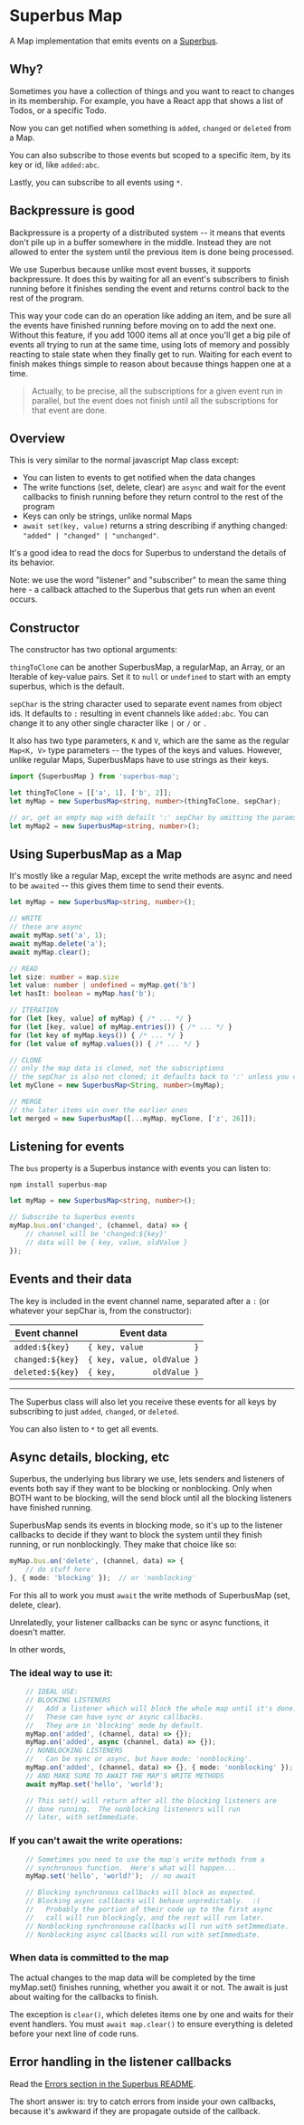 # Superbus Map

A Map implementation that emits events on a [Superbus](https://github.com/cinnamon-bun/superbus/).

## Why?

Sometimes you have a collection of things and you want to react to changes in its membership.  For example, you have a React app that shows a list of Todos, or a specific Todo.

Now you can get notified when something is `added`, `changed` or `deleted` from a Map.

You can also subscribe to those events but scoped to a specific item, by its key or id, like `added:abc`.

Lastly, you can subscribe to all events using `*`.

## Backpressure is good

Backpressure is a property of a distributed system -- it means that events don't pile up in a buffer somewhere in the middle.  Instead they are not allowed to enter the system until the previous item is done being processed.

We use Superbus because unlike most event busses, it supports backpressure.  It does this by waiting for all an event's subscribers to finish running before it finishes sending the event and returns control back to the rest of the program.

This way your code can do an operation like adding an item, and be sure all the events have finished running before moving on to add the next one.  Without this feature, if you add 1000 items all at once you'll get a big pile of events all trying to run at the same time, using lots of memory and possibly reacting to stale state when they finally get to run.  Waiting for each event to finish makes things simple to reason about because things happen one at a time.

> Actually, to be precise, all the subscriptions for a given event run in parallel, but the event does not finish until all the subscriptions for that event are done.

## Overview

This is very similar to the normal javascript Map class except:
  - You can listen to events to get notified when the data changes
  - The write functions (set, delete, clear) are `async`
    and wait for the event callbacks to finish running before they
    return control to the rest of the program
  - Keys can only be strings, unlike normal Maps
  - `await set(key, value)` returns a string describing if anything changed: `"added" | "changed" | "unchanged"`.

It's a good idea to read the docs for Superbus to understand the details of its behavior.

Note: we use the word "listener" and "subscriber" to mean the same thing here - a callback attached to the Superbus that gets run when an event occurs.

## Constructor

The constructor has two optional arguments:

`thingToClone` can be another SuperbusMap, a regularMap, an Array, or an Iterable of key-value pairs.  Set it to `null` or `undefined` to start with an empty superbus, which is the default.

`sepChar` is the string character used to separate event names from object ids.  It defaults to `:` resulting in event channels like `added:abc`.  You can change it to any other single character like `|` or `/` or `.`

It also has two type parameters, `K` and `V`, which are the same as the regular `Map<K, V>` type parameters -- the types of the keys and values.  However, unlike regular Maps, SuperbusMaps have to use strings as their keys.

```ts
import {SuperbusMap } from 'superbus-map';

let thingToClone = [['a', 1], ['b', 2]];
let myMap = new SuperbusMap<string, number>(thingToClone, sepChar);

// or, get an empty map with defailt ':' sepChar by omitting the params
let myMap2 = new SuperbusMap<string, number>();

```

## Using SuperbusMap as a Map

It's mostly like a regular Map, except the write methods are async and need to be `awaited` -- this gives them time to send their events.

```ts
let myMap = new SuperbusMap<string, number>();

// WRITE
// these are async
await myMap.set('a', 1);
await myMap.delete('a');
await myMap.clear();

// READ
let size: number = map.size
let value: number | undefined = myMap.get('b')
let hasIt: boolean = myMap.has('b');

// ITERATION
for (let [key, value] of myMap) { /* ... */ }
for (let [key, value] of myMap.entries()) { /* ... */ }
for (let key of myMap.keys()) { /* ... */ }
for (let value of myMap.values()) { /* ... */ }

// CLONE
// only the map data is cloned, not the subscriptions
// the sepChar is also not cloned; it defaults back to ':' unless you change it
let myClone = new SuperbusMap<String, number>(myMap);

// MERGE
// the later items win over the earlier ones
let merged = new SuperbusMap([...myMap, myClone, ['z', 26]]);
```

## Listening for events

The `bus` property is a Superbus instance with events you can listen to:

```
npm install superbus-map
```

```ts
let myMap = new SuperbusMap<string, number>();

// Subscribe to Superbus events
myMap.bus.on('changed', (channel, data) => {
    // channel will be 'changed:${key}'
    // data will be { key, value, oldValue }
});
```

## Events and their data

The key is included in the event channel name, separated after a `:` (or whatever your sepChar is, from the constructor):

| Event channel     | Event data
| -------------     | ---------------
| `added:${key}`    | `{ key, value           }`
| `changed:${key}`  | `{ key, value, oldValue }`
| `deleted:${key}`  | `{ key,        oldValue }`

---

The Superbus class will also let you receive these events for all keys by subscribing to just `added`, `changed`, or `deleted`.

You can also listen to `*` to get all events.

## Async details, blocking, etc

Superbus, the underlying bus library we use, lets senders and listeners of events both say if they want to be blocking or nonblocking.  Only when BOTH want to be blocking, will the send block until all the blocking listeners have finished running.

SuperbusMap sends its events in blocking mode, so it's up to the listener callbacks to decide if they want to block the system until they finish running, or run nonblockingly.  They make that choice like so:

```ts
myMap.bus.on('delete', (channel, data) => {
    // do stuff here
}, { mode: 'blocking' });  // or 'nonblocking'
```

For this all to work you must `await` the write methods of SuperbusMap (set, delete, clear).

Unrelatedly, your listener callbacks can be sync or async functions, it doesn't matter.

In other words,

### The ideal way to use it:
```ts
    // IDEAL USE:
    // BLOCKING LISTENERS
    //   Add a listener which will block the whole map until it's done.
    //   These can have sync or async callbacks.
    //   They are in 'blocking' mode by default.
    myMap.on('added', (channel, data) => {});
    myMap.on('added', async (channel, data) => {});
    // NONBLOCKING LISTENERS
    //   Can be sync or async, but have mode: 'nonblocking'.
    myMap.on('added', (channel, data) => {}, { mode: 'nonblocking' });
    // AND MAKE SURE TO AWAIT THE MAP'S WRITE METHODS
    await myMap.set('hello', 'world');

    // This set() will return after all the blocking listeners are
    // done running.  The nonblocking listenenrs will run
    // later, with setImmediate.
```

### If you can't await the write operations:

```ts
    // Sometimes you need to use the map's write methods from a
    // synchronous function.  Here's what will happen...
    myMap.set('hello', 'world?');  // no await

    // Blocking synchronous callbacks will block as expected.
    // Blocking async callbacks will behave unpredictably.  :(
    //   Probably the portion of their code up to the first async
    //   call will run blockingly, and the rest will run later.
    // Nonblocking synchronouse callbacks will run with setImmediate.
    // Nonblocking async callbacks will run with setImmediate.

```

### When data is committed to the map

The actual changes to the map data will be completed by
the time myMap.set() finishes running, whether you await it or not.
The await is just about waiting for the callbacks to finish.

The exception is `clear()`, which deletes items one by one and waits for their event handlers.  You must `await map.clear()` to ensure everything is deleted before your next line of code runs.

## Error handling in the listener callbacks

Read the [Errors section in the Superbus README](https://github.com/cinnamon-bun/superbus#error-handling).

The short answer is: try to catch errors from inside your own callbacks, because it's awkward if they are propagate outside of the callback.
